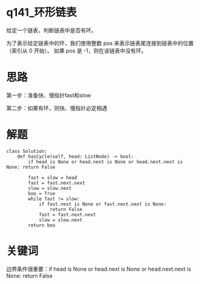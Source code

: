 # q141_环形链表
给定一个链表，判断链表中是否有环。

为了表示给定链表中的环，我们使用整数 pos 来表示链表尾连接到链表中的位置（索引从 0 开始）。 如果 pos 是 -1，则在该链表中没有环。
# 思路
第一步：准备快、慢指针fast和slow

第二步：如果有环，则快、慢指针必定相遇
# 解题
    class Solution:
        def hasCycle(self, head: ListNode) -> bool:
            if head is None or head.next is None or head.next.next is None: return False

            fast = slow = head
            fast = fast.next.next
            slow = slow.next
            boo = True
            while fast != slow:
                if fast.next is None or fast.next.next is None:
                    return False
                fast = fast.next.next
                slow = slow.next
            return boo
# 关键词
边界条件很重要：if head is None or head.next is None or head.next.next is None: return False
